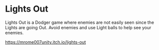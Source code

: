 # Lights Out
Lights Out is a Dodger game where enemies are not easily seen since the Lights are going Out. Avoid enemies and use Light balls to help see your enemies.

https://mrome007unity.itch.io/lights-out
